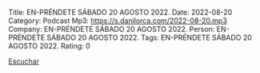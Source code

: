 Title: EN-PRÉNDETE SÁBADO 20 AGOSTO 2022.
Date: 2022-08-20
Category: Podcast
Mp3: https://s.danilorca.com/2022-08-20.mp3
Company: EN-PRÉNDETE SÁBADO 20 AGOSTO 2022.
Person: EN-PRÉNDETE SÁBADO 20 AGOSTO 2022.
Tags: EN-PRÉNDETE SÁBADO 20 AGOSTO 2022.
Rating: 0

<a href="https://s.danilorca.com/2022-08-20.mp3" type="audio/mpeg">
Escuchar
</a>
